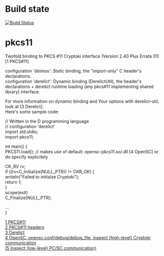 # Build state

[![Build Status](https://travis-ci.org/carblue/pkcs11.svg?branch=master)](https://travis-ci.org/carblue/pkcs11)

pkcs11
======

Twofold binding to PKCS #11 Cryptoki interface (Version 2.40 Plus Errata 01) [1 PKCS#11]

configuration 'deimos': Static binding, the "import-only" C header's declarations.<br>
configuration 'derelict': Dynamic binding (DerelictUtil), the header's declarations + derelict runtime loading (any pkcs#11 implementing shared library) interface.

For more information on dynamic binding and Your options with derelict-util, look at [3 Derelict].<br>
Here's some sample code:


// Written in the D programming language<br>
// configuration 'derelict'<br>
import std.stdio;<br>
import pkcs11;<br>

int main() {<br>
  PKCS11.load(); // makes use of default: opensc-pkcs11.so/.dll [4 OpenSC] or do specify explicitely

  CK_RV rv;<br>
  if ((rv=C_Initialize(NULL_PTR)) != CKR_OK) {<br>
    writeln("Failed to initialze Cryptoki");<br>
    return 1;<br>
  }<br>
  scope(exit)<br>
    C_Finalize(NULL_PTR);<br>

...<br>
}  

[1 PKCS#11](http://docs.oasis-open.org/pkcs11/pkcs11-base/v2.40/pkcs11-base-v2.40.html)<br>
[2 PKCS#11 headers](http://docs.oasis-open.org/pkcs11/pkcs11-base/v2.40/errata01/os/include/pkcs11-v2.40/)<br>
[3 Derelict](http://derelictorg.github.io/overview/)<br>
[4 OpenSC, opensc.conf/debug/debug_file, inspect (high-level) Cryptoki communication](https://github.com/OpenSC/OpenSC/wiki/Using-OpenSC)<br>
[(5 Inspect (low-level) PC/SC communication)](http://ludovicrousseau.blogspot.de/2011/11/pcsc-api-spy-third-try.html)
